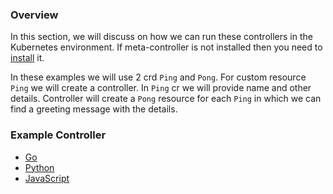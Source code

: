 ### Overview

In this section, we will discuss on how we can run these controllers in the Kubernetes environment. If meta-controller is not installed then you need to [install](https://github.com/shovanmaity/metacontroller-by-example/tree/master/metacontroller) it.

In these examples we will use 2 crd `Ping` and `Pong`. For custom resource `Ping` we will create a controller. In `Ping` cr we will provide name and other details. Controller will create a `Pong` resource for each `Ping` in which we can find a greeting message with the details.

### Example Controller
- [Go](https://github.com/shovanmaity/metacontroller-by-example/tree/master/basic-k8s/go)
- [Python](https://github.com/shovanmaity/metacontroller-by-example/tree/master/basic-k8s/python)
- [JavaScript](https://github.com/shovanmaity/metacontroller-by-example/tree/master/basic-k8s/js)
